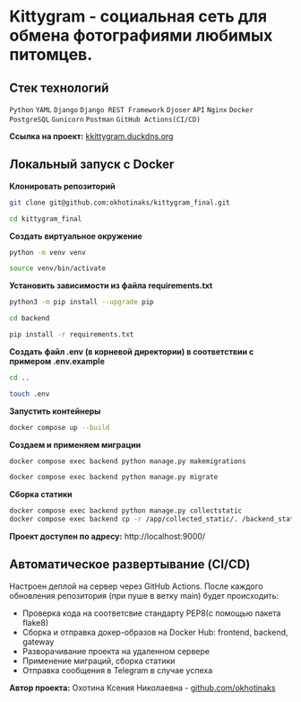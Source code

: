 # Kittygram - социальная сеть для обмена фотографиями любимых питомцев. 

## Стек технологий
`Python` `YAML` `Django` `Django REST Framework` `Djoser` `API` `Nginx` `Docker` `PostgreSQL` `Gunicorn` `Postman` `GitHub Actions(CI/CD)`

**Ссылка на проект:**
[kkittygram.duckdns.org](https://kkittygram.duckdns.org)

## Локальный запуск с Docker

**Клонировать репозиторий**
```bash
git clone git@github.com:okhotinaks/kittygram_final.git
```
```bash
cd kittygram_final
```
**Создать виртуальное окружение**
```bash
python -m venv venv
```
```bash
source venv/bin/activate
```
**Установить зависимости из файла requirements.txt**
```bash
python3 -m pip install --upgrade pip
```
```bash
cd backend
```
```bash
pip install -r requirements.txt
```
**Создать файл .env (в корневой директории) в соответствии с примером .env.example**
```bash
cd ..
```
```bash
touch .env
```
**Запустить контейнеры**
```bash
docker compose up --build
```
**Создаем и применяем миграции**
```bash
docker compose exec backend python manage.py makemigrations
```
```bash
docker compose exec backend python manage.py migrate
```
**Сборка статики**
```bash
docker compose exec backend python manage.py collectstatic
docker compose exec backend cp -r /app/collected_static/. /backend_static/static/
``` 
**Проект доступен по адресу:**
http://localhost:9000/

## Автоматическое развертывание (CI/CD)
Настроен деплой на сервер через GitHub Actions.
После каждого обновления репозитория (при пуше в ветку main) будет происходить:
- Проверка кода на соответсвие стандарту PEP8(с помощью пакета flake8)
- Сборка и отправка докер-образов на Docker Hub: frontend, backend, gateway
- Разворачивание проекта на удаленном сервере
- Применение миграций, сборка статики
- Отправка сообщения в Telegram в случае успеха

**Автор проекта:**
Охотина Ксения Николаевна - [github.com/okhotinaks](https://github.com/okhotinaks)

